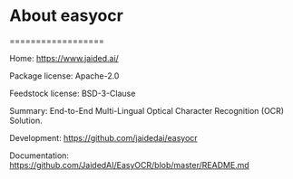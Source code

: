 # About easyocr

==================

Home: https://www.jaided.ai/

Package license: Apache-2.0

Feedstock license: BSD-3-Clause

Summary: End-to-End Multi-Lingual Optical Character Recognition (OCR) Solution.

Development: https://github.com/jaidedai/easyocr

Documentation: https://github.com/JaidedAI/EasyOCR/blob/master/README.md